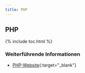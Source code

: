 ```yaml
---
title: PHP
---
```


## PHP

{% include toc.html %}

### Weiterführende Informationen

- [PHP-Website](http://www.php.net/){:target="_blank"}
